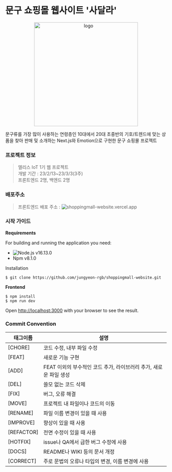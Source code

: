 # 문구 쇼핑몰 웹사이트 '사달라'

<p align="center"><img width="324" alt="logo" src="https://github.com/jungyeon-rgb/shoppingmall-website/assets/119380048/5c15541c-4d9d-44bd-8f77-61901e419c65"></p>

문구류를 가장 많이 사용하는 연령층인 10대에서 20대 초중반의 기호/트렌드에 맞는 상품을 찾아 판매 및 소개하는 Next.js와 Emotion으로 구현한 문구 쇼핑몰 프로젝트

### 프로젝트 정보

> 엘리스 IoT 1기 웹 프로젝트 <br />
> 개발 기간 : 23/2/13~23/3/3(3주) <br />
> 프론트엔드 2명, 백엔드 2명 <br />

### 배포주소

> 프론트엔드 배포 주소 : ![shoppingmall-website.vercel.app](shoppingmall-website.vercel.app)

### 시작 가이드

**Requirements**

For building and running the application you need:

- ![Node.js v16.13.0](https://nodejs.org/en/blog/release/v16.13.0)
- Npm v8.1.0

Installation

```
$ git clone https://github.com/jungyeon-rgb/shoppingmall-website.git
```

**Frontend**

```
$ npm install
$ npm run dev
```

Open [http://localhost:3000](http://localhost:3000) with your browser to see the result.

### Commit Convention

| 태그이름   | 설명                                                              |
| ---------- | ----------------------------------------------------------------- |
| [CHORE]    | 코드 수정, 내부 파일 수정                                         |
| [FEAT]     | 새로운 기능 구현                                                  |
| [ADD]      | FEAT 이외의 부수적인 코드 추가, 라이브러리 추가, 새로운 파일 생성 |
| [DEL]      | 쓸모 없는 코드 삭제                                               |
| [FIX]      | 버그, 오류 해결                                                   |
| [MOVE]     | 프로젝트 내 파일이나 코드의 이동                                  |
| [RENAME]   | 파일 이름 변경이 있을 때 사용                                     |
| [IMPROVE]  | 향상이 있을 때 사용                                               |
| [REFACTOR] | 전면 수정이 있을 때 사용                                          |
| [HOTFIX]   | issue나 QA에서 급한 버그 수정에 사용                              |
| [DOCS]     | README나 WIKI 등의 문서 개정                                      |
| [CORRECT]  | 주로 문법의 오류나 타입의 변경, 이름 변경에 사용                  |
